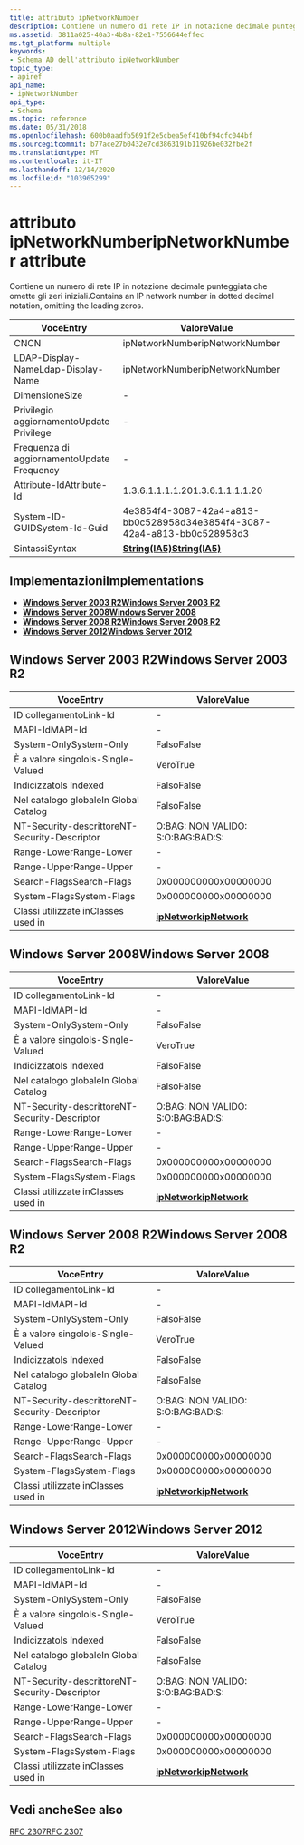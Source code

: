 ```yaml
---
title: attributo ipNetworkNumber
description: Contiene un numero di rete IP in notazione decimale punteggiata che omette gli zeri iniziali.
ms.assetid: 3811a025-40a3-4b8a-82e1-7556644effec
ms.tgt_platform: multiple
keywords:
- Schema AD dell'attributo ipNetworkNumber
topic_type:
- apiref
api_name:
- ipNetworkNumber
api_type:
- Schema
ms.topic: reference
ms.date: 05/31/2018
ms.openlocfilehash: 600b0aadfb5691f2e5cbea5ef410bf94cfc044bf
ms.sourcegitcommit: b77ace27b0432e7cd3863191b11926be032fbe2f
ms.translationtype: MT
ms.contentlocale: it-IT
ms.lasthandoff: 12/14/2020
ms.locfileid: "103965299"
---
```

# <a name="ipnetworknumber-attribute"></a><span data-ttu-id="a728c-104">attributo ipNetworkNumber</span><span class="sxs-lookup"><span data-stu-id="a728c-104">ipNetworkNumber attribute</span></span>

<span data-ttu-id="a728c-105">Contiene un numero di rete IP in notazione decimale punteggiata che omette gli zeri iniziali.</span><span class="sxs-lookup"><span data-stu-id="a728c-105">Contains an IP network number in dotted decimal notation, omitting the leading zeros.</span></span>



| <span data-ttu-id="a728c-106">Voce</span><span class="sxs-lookup"><span data-stu-id="a728c-106">Entry</span></span> | <span data-ttu-id="a728c-107">Valore</span><span class="sxs-lookup"><span data-stu-id="a728c-107">Value</span></span> |
|-------------------|--------------------------------------|
| <span data-ttu-id="a728c-108">CN</span><span class="sxs-lookup"><span data-stu-id="a728c-108">CN</span></span>                | <span data-ttu-id="a728c-109">ipNetworkNumber</span><span class="sxs-lookup"><span data-stu-id="a728c-109">ipNetworkNumber</span></span>                      |
| <span data-ttu-id="a728c-110">LDAP-Display-Name</span><span class="sxs-lookup"><span data-stu-id="a728c-110">Ldap-Display-Name</span></span> | <span data-ttu-id="a728c-111">ipNetworkNumber</span><span class="sxs-lookup"><span data-stu-id="a728c-111">ipNetworkNumber</span></span>                      |
| <span data-ttu-id="a728c-112">Dimensione</span><span class="sxs-lookup"><span data-stu-id="a728c-112">Size</span></span>              | \-                                   |
| <span data-ttu-id="a728c-113">Privilegio aggiornamento</span><span class="sxs-lookup"><span data-stu-id="a728c-113">Update Privilege</span></span>  | \-                                   |
| <span data-ttu-id="a728c-114">Frequenza di aggiornamento</span><span class="sxs-lookup"><span data-stu-id="a728c-114">Update Frequency</span></span>  | \-                                   |
| <span data-ttu-id="a728c-115">Attribute-Id</span><span class="sxs-lookup"><span data-stu-id="a728c-115">Attribute-Id</span></span>      | <span data-ttu-id="a728c-116">1.3.6.1.1.1.1.20</span><span class="sxs-lookup"><span data-stu-id="a728c-116">1.3.6.1.1.1.1.20</span></span>                     |
| <span data-ttu-id="a728c-117">System-ID-GUID</span><span class="sxs-lookup"><span data-stu-id="a728c-117">System-Id-Guid</span></span>    | <span data-ttu-id="a728c-118">4e3854f4-3087-42a4-a813-bb0c528958d3</span><span class="sxs-lookup"><span data-stu-id="a728c-118">4e3854f4-3087-42a4-a813-bb0c528958d3</span></span> |
| <span data-ttu-id="a728c-119">Sintassi</span><span class="sxs-lookup"><span data-stu-id="a728c-119">Syntax</span></span>            | [<span data-ttu-id="a728c-120">**String(IA5)**</span><span class="sxs-lookup"><span data-stu-id="a728c-120">**String(IA5)**</span></span>](s-string-ia5.md)  |



## <a name="implementations"></a><span data-ttu-id="a728c-121">Implementazioni</span><span class="sxs-lookup"><span data-stu-id="a728c-121">Implementations</span></span>

-   [<span data-ttu-id="a728c-122">**Windows Server 2003 R2**</span><span class="sxs-lookup"><span data-stu-id="a728c-122">**Windows Server 2003 R2**</span></span>](#windows-server-2003-r2)
-   [<span data-ttu-id="a728c-123">**Windows Server 2008**</span><span class="sxs-lookup"><span data-stu-id="a728c-123">**Windows Server 2008**</span></span>](#windows-server-2008)
-   [<span data-ttu-id="a728c-124">**Windows Server 2008 R2**</span><span class="sxs-lookup"><span data-stu-id="a728c-124">**Windows Server 2008 R2**</span></span>](#windows-server-2008-r2)
-   [<span data-ttu-id="a728c-125">**Windows Server 2012**</span><span class="sxs-lookup"><span data-stu-id="a728c-125">**Windows Server 2012**</span></span>](#windows-server-2012)

## <a name="windows-server-2003-r2"></a><span data-ttu-id="a728c-126">Windows Server 2003 R2</span><span class="sxs-lookup"><span data-stu-id="a728c-126">Windows Server 2003 R2</span></span>



| <span data-ttu-id="a728c-127">Voce</span><span class="sxs-lookup"><span data-stu-id="a728c-127">Entry</span></span> | <span data-ttu-id="a728c-128">Valore</span><span class="sxs-lookup"><span data-stu-id="a728c-128">Value</span></span> |
|------------------------|---------------------------------------------|
| <span data-ttu-id="a728c-129">ID collegamento</span><span class="sxs-lookup"><span data-stu-id="a728c-129">Link-Id</span></span>                | \-                                          |
| <span data-ttu-id="a728c-130">MAPI-Id</span><span class="sxs-lookup"><span data-stu-id="a728c-130">MAPI-Id</span></span>                | \-                                          |
| <span data-ttu-id="a728c-131">System-Only</span><span class="sxs-lookup"><span data-stu-id="a728c-131">System-Only</span></span>            | <span data-ttu-id="a728c-132">Falso</span><span class="sxs-lookup"><span data-stu-id="a728c-132">False</span></span>                                       |
| <span data-ttu-id="a728c-133">È a valore singolo</span><span class="sxs-lookup"><span data-stu-id="a728c-133">Is-Single-Valued</span></span>       | <span data-ttu-id="a728c-134">Vero</span><span class="sxs-lookup"><span data-stu-id="a728c-134">True</span></span>                                        |
| <span data-ttu-id="a728c-135">Indicizzato</span><span class="sxs-lookup"><span data-stu-id="a728c-135">Is Indexed</span></span>             | <span data-ttu-id="a728c-136">Falso</span><span class="sxs-lookup"><span data-stu-id="a728c-136">False</span></span>                                       |
| <span data-ttu-id="a728c-137">Nel catalogo globale</span><span class="sxs-lookup"><span data-stu-id="a728c-137">In Global Catalog</span></span>      | <span data-ttu-id="a728c-138">Falso</span><span class="sxs-lookup"><span data-stu-id="a728c-138">False</span></span>                                       |
| <span data-ttu-id="a728c-139">NT-Security-descrittore</span><span class="sxs-lookup"><span data-stu-id="a728c-139">NT-Security-Descriptor</span></span> | <span data-ttu-id="a728c-140">O:BAG: NON VALIDO: S:</span><span class="sxs-lookup"><span data-stu-id="a728c-140">O:BAG:BAD:S:</span></span>                                |
| <span data-ttu-id="a728c-141">Range-Lower</span><span class="sxs-lookup"><span data-stu-id="a728c-141">Range-Lower</span></span>            | \-                                          |
| <span data-ttu-id="a728c-142">Range-Upper</span><span class="sxs-lookup"><span data-stu-id="a728c-142">Range-Upper</span></span>            | \-                                          |
| <span data-ttu-id="a728c-143">Search-Flags</span><span class="sxs-lookup"><span data-stu-id="a728c-143">Search-Flags</span></span>           | <span data-ttu-id="a728c-144">0x00000000</span><span class="sxs-lookup"><span data-stu-id="a728c-144">0x00000000</span></span>                                  |
| <span data-ttu-id="a728c-145">System-Flags</span><span class="sxs-lookup"><span data-stu-id="a728c-145">System-Flags</span></span>           | <span data-ttu-id="a728c-146">0x00000000</span><span class="sxs-lookup"><span data-stu-id="a728c-146">0x00000000</span></span>                                  |
| <span data-ttu-id="a728c-147">Classi utilizzate in</span><span class="sxs-lookup"><span data-stu-id="a728c-147">Classes used in</span></span>        | [<span data-ttu-id="a728c-148">**ipNetwork**</span><span class="sxs-lookup"><span data-stu-id="a728c-148">**ipNetwork**</span></span>](c-ipnetwork.md)<br/> |



## <a name="windows-server-2008"></a><span data-ttu-id="a728c-149">Windows Server 2008</span><span class="sxs-lookup"><span data-stu-id="a728c-149">Windows Server 2008</span></span>



| <span data-ttu-id="a728c-150">Voce</span><span class="sxs-lookup"><span data-stu-id="a728c-150">Entry</span></span> | <span data-ttu-id="a728c-151">Valore</span><span class="sxs-lookup"><span data-stu-id="a728c-151">Value</span></span> |
|------------------------|---------------------------------------------|
| <span data-ttu-id="a728c-152">ID collegamento</span><span class="sxs-lookup"><span data-stu-id="a728c-152">Link-Id</span></span>                | \-                                          |
| <span data-ttu-id="a728c-153">MAPI-Id</span><span class="sxs-lookup"><span data-stu-id="a728c-153">MAPI-Id</span></span>                | \-                                          |
| <span data-ttu-id="a728c-154">System-Only</span><span class="sxs-lookup"><span data-stu-id="a728c-154">System-Only</span></span>            | <span data-ttu-id="a728c-155">Falso</span><span class="sxs-lookup"><span data-stu-id="a728c-155">False</span></span>                                       |
| <span data-ttu-id="a728c-156">È a valore singolo</span><span class="sxs-lookup"><span data-stu-id="a728c-156">Is-Single-Valued</span></span>       | <span data-ttu-id="a728c-157">Vero</span><span class="sxs-lookup"><span data-stu-id="a728c-157">True</span></span>                                        |
| <span data-ttu-id="a728c-158">Indicizzato</span><span class="sxs-lookup"><span data-stu-id="a728c-158">Is Indexed</span></span>             | <span data-ttu-id="a728c-159">Falso</span><span class="sxs-lookup"><span data-stu-id="a728c-159">False</span></span>                                       |
| <span data-ttu-id="a728c-160">Nel catalogo globale</span><span class="sxs-lookup"><span data-stu-id="a728c-160">In Global Catalog</span></span>      | <span data-ttu-id="a728c-161">Falso</span><span class="sxs-lookup"><span data-stu-id="a728c-161">False</span></span>                                       |
| <span data-ttu-id="a728c-162">NT-Security-descrittore</span><span class="sxs-lookup"><span data-stu-id="a728c-162">NT-Security-Descriptor</span></span> | <span data-ttu-id="a728c-163">O:BAG: NON VALIDO: S:</span><span class="sxs-lookup"><span data-stu-id="a728c-163">O:BAG:BAD:S:</span></span>                                |
| <span data-ttu-id="a728c-164">Range-Lower</span><span class="sxs-lookup"><span data-stu-id="a728c-164">Range-Lower</span></span>            | \-                                          |
| <span data-ttu-id="a728c-165">Range-Upper</span><span class="sxs-lookup"><span data-stu-id="a728c-165">Range-Upper</span></span>            | \-                                          |
| <span data-ttu-id="a728c-166">Search-Flags</span><span class="sxs-lookup"><span data-stu-id="a728c-166">Search-Flags</span></span>           | <span data-ttu-id="a728c-167">0x00000000</span><span class="sxs-lookup"><span data-stu-id="a728c-167">0x00000000</span></span>                                  |
| <span data-ttu-id="a728c-168">System-Flags</span><span class="sxs-lookup"><span data-stu-id="a728c-168">System-Flags</span></span>           | <span data-ttu-id="a728c-169">0x00000000</span><span class="sxs-lookup"><span data-stu-id="a728c-169">0x00000000</span></span>                                  |
| <span data-ttu-id="a728c-170">Classi utilizzate in</span><span class="sxs-lookup"><span data-stu-id="a728c-170">Classes used in</span></span>        | [<span data-ttu-id="a728c-171">**ipNetwork**</span><span class="sxs-lookup"><span data-stu-id="a728c-171">**ipNetwork**</span></span>](c-ipnetwork.md)<br/> |



## <a name="windows-server-2008-r2"></a><span data-ttu-id="a728c-172">Windows Server 2008 R2</span><span class="sxs-lookup"><span data-stu-id="a728c-172">Windows Server 2008 R2</span></span>



| <span data-ttu-id="a728c-173">Voce</span><span class="sxs-lookup"><span data-stu-id="a728c-173">Entry</span></span> | <span data-ttu-id="a728c-174">Valore</span><span class="sxs-lookup"><span data-stu-id="a728c-174">Value</span></span> |
|------------------------|---------------------------------------------|
| <span data-ttu-id="a728c-175">ID collegamento</span><span class="sxs-lookup"><span data-stu-id="a728c-175">Link-Id</span></span>                | \-                                          |
| <span data-ttu-id="a728c-176">MAPI-Id</span><span class="sxs-lookup"><span data-stu-id="a728c-176">MAPI-Id</span></span>                | \-                                          |
| <span data-ttu-id="a728c-177">System-Only</span><span class="sxs-lookup"><span data-stu-id="a728c-177">System-Only</span></span>            | <span data-ttu-id="a728c-178">Falso</span><span class="sxs-lookup"><span data-stu-id="a728c-178">False</span></span>                                       |
| <span data-ttu-id="a728c-179">È a valore singolo</span><span class="sxs-lookup"><span data-stu-id="a728c-179">Is-Single-Valued</span></span>       | <span data-ttu-id="a728c-180">Vero</span><span class="sxs-lookup"><span data-stu-id="a728c-180">True</span></span>                                        |
| <span data-ttu-id="a728c-181">Indicizzato</span><span class="sxs-lookup"><span data-stu-id="a728c-181">Is Indexed</span></span>             | <span data-ttu-id="a728c-182">Falso</span><span class="sxs-lookup"><span data-stu-id="a728c-182">False</span></span>                                       |
| <span data-ttu-id="a728c-183">Nel catalogo globale</span><span class="sxs-lookup"><span data-stu-id="a728c-183">In Global Catalog</span></span>      | <span data-ttu-id="a728c-184">Falso</span><span class="sxs-lookup"><span data-stu-id="a728c-184">False</span></span>                                       |
| <span data-ttu-id="a728c-185">NT-Security-descrittore</span><span class="sxs-lookup"><span data-stu-id="a728c-185">NT-Security-Descriptor</span></span> | <span data-ttu-id="a728c-186">O:BAG: NON VALIDO: S:</span><span class="sxs-lookup"><span data-stu-id="a728c-186">O:BAG:BAD:S:</span></span>                                |
| <span data-ttu-id="a728c-187">Range-Lower</span><span class="sxs-lookup"><span data-stu-id="a728c-187">Range-Lower</span></span>            | \-                                          |
| <span data-ttu-id="a728c-188">Range-Upper</span><span class="sxs-lookup"><span data-stu-id="a728c-188">Range-Upper</span></span>            | \-                                          |
| <span data-ttu-id="a728c-189">Search-Flags</span><span class="sxs-lookup"><span data-stu-id="a728c-189">Search-Flags</span></span>           | <span data-ttu-id="a728c-190">0x00000000</span><span class="sxs-lookup"><span data-stu-id="a728c-190">0x00000000</span></span>                                  |
| <span data-ttu-id="a728c-191">System-Flags</span><span class="sxs-lookup"><span data-stu-id="a728c-191">System-Flags</span></span>           | <span data-ttu-id="a728c-192">0x00000000</span><span class="sxs-lookup"><span data-stu-id="a728c-192">0x00000000</span></span>                                  |
| <span data-ttu-id="a728c-193">Classi utilizzate in</span><span class="sxs-lookup"><span data-stu-id="a728c-193">Classes used in</span></span>        | [<span data-ttu-id="a728c-194">**ipNetwork**</span><span class="sxs-lookup"><span data-stu-id="a728c-194">**ipNetwork**</span></span>](c-ipnetwork.md)<br/> |



## <a name="windows-server-2012"></a><span data-ttu-id="a728c-195">Windows Server 2012</span><span class="sxs-lookup"><span data-stu-id="a728c-195">Windows Server 2012</span></span>



| <span data-ttu-id="a728c-196">Voce</span><span class="sxs-lookup"><span data-stu-id="a728c-196">Entry</span></span> | <span data-ttu-id="a728c-197">Valore</span><span class="sxs-lookup"><span data-stu-id="a728c-197">Value</span></span> |
|------------------------|---------------------------------------------|
| <span data-ttu-id="a728c-198">ID collegamento</span><span class="sxs-lookup"><span data-stu-id="a728c-198">Link-Id</span></span>                | \-                                          |
| <span data-ttu-id="a728c-199">MAPI-Id</span><span class="sxs-lookup"><span data-stu-id="a728c-199">MAPI-Id</span></span>                | \-                                          |
| <span data-ttu-id="a728c-200">System-Only</span><span class="sxs-lookup"><span data-stu-id="a728c-200">System-Only</span></span>            | <span data-ttu-id="a728c-201">Falso</span><span class="sxs-lookup"><span data-stu-id="a728c-201">False</span></span>                                       |
| <span data-ttu-id="a728c-202">È a valore singolo</span><span class="sxs-lookup"><span data-stu-id="a728c-202">Is-Single-Valued</span></span>       | <span data-ttu-id="a728c-203">Vero</span><span class="sxs-lookup"><span data-stu-id="a728c-203">True</span></span>                                        |
| <span data-ttu-id="a728c-204">Indicizzato</span><span class="sxs-lookup"><span data-stu-id="a728c-204">Is Indexed</span></span>             | <span data-ttu-id="a728c-205">Falso</span><span class="sxs-lookup"><span data-stu-id="a728c-205">False</span></span>                                       |
| <span data-ttu-id="a728c-206">Nel catalogo globale</span><span class="sxs-lookup"><span data-stu-id="a728c-206">In Global Catalog</span></span>      | <span data-ttu-id="a728c-207">Falso</span><span class="sxs-lookup"><span data-stu-id="a728c-207">False</span></span>                                       |
| <span data-ttu-id="a728c-208">NT-Security-descrittore</span><span class="sxs-lookup"><span data-stu-id="a728c-208">NT-Security-Descriptor</span></span> | <span data-ttu-id="a728c-209">O:BAG: NON VALIDO: S:</span><span class="sxs-lookup"><span data-stu-id="a728c-209">O:BAG:BAD:S:</span></span>                                |
| <span data-ttu-id="a728c-210">Range-Lower</span><span class="sxs-lookup"><span data-stu-id="a728c-210">Range-Lower</span></span>            | \-                                          |
| <span data-ttu-id="a728c-211">Range-Upper</span><span class="sxs-lookup"><span data-stu-id="a728c-211">Range-Upper</span></span>            | \-                                          |
| <span data-ttu-id="a728c-212">Search-Flags</span><span class="sxs-lookup"><span data-stu-id="a728c-212">Search-Flags</span></span>           | <span data-ttu-id="a728c-213">0x00000000</span><span class="sxs-lookup"><span data-stu-id="a728c-213">0x00000000</span></span>                                  |
| <span data-ttu-id="a728c-214">System-Flags</span><span class="sxs-lookup"><span data-stu-id="a728c-214">System-Flags</span></span>           | <span data-ttu-id="a728c-215">0x00000000</span><span class="sxs-lookup"><span data-stu-id="a728c-215">0x00000000</span></span>                                  |
| <span data-ttu-id="a728c-216">Classi utilizzate in</span><span class="sxs-lookup"><span data-stu-id="a728c-216">Classes used in</span></span>        | [<span data-ttu-id="a728c-217">**ipNetwork**</span><span class="sxs-lookup"><span data-stu-id="a728c-217">**ipNetwork**</span></span>](c-ipnetwork.md)<br/> |



## <a name="see-also"></a><span data-ttu-id="a728c-218">Vedi anche</span><span class="sxs-lookup"><span data-stu-id="a728c-218">See also</span></span>

<dl> <dt>

[<span data-ttu-id="a728c-219">RFC 2307</span><span class="sxs-lookup"><span data-stu-id="a728c-219">RFC 2307</span></span>](https://www.ietf.org/rfc/rfc2307.txt)
</dt> </dl>

 

 





